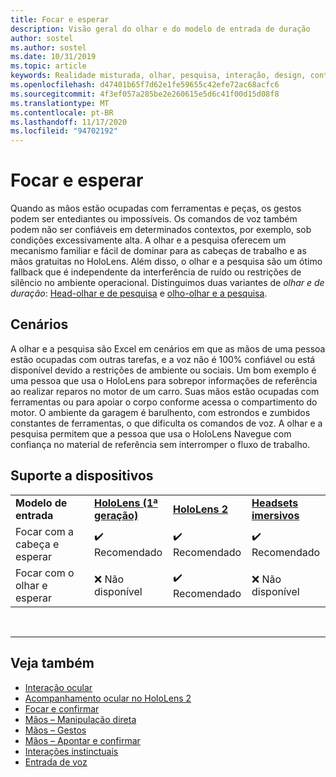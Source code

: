 ```yaml
---
title: Focar e esperar
description: Visão geral do olhar e do modelo de entrada de duração
author: sostel
ms.author: sostel
ms.date: 10/31/2019
ms.topic: article
keywords: Realidade misturada, olhar, pesquisa, interação, design, controle de cabeça, acompanhamento de cabeçalho, headset de realidade misturada, headset de realidade misturada do Windows, headset de realidade virtual, HoloLens, MRTK, kit de ferramentas de realidade misturada
ms.openlocfilehash: d47401b65f7d62e1fe59655c42efe72ac68acfc6
ms.sourcegitcommit: 4f3ef057a285be2e260615e5d6c41f00d15d08f8
ms.translationtype: MT
ms.contentlocale: pt-BR
ms.lasthandoff: 11/17/2020
ms.locfileid: "94702192"
---
```

# <a name="gaze-and-dwell"></a>Focar e esperar

Quando as mãos estão ocupadas com ferramentas e peças, os gestos podem ser entediantes ou impossíveis.
Os comandos de voz também podem não ser confiáveis em determinados contextos, por exemplo, sob condições excessivamente alta.
A olhar e a pesquisa oferecem um mecanismo familiar e fácil de dominar para as cabeças de trabalho e as mãos gratuitas no HoloLens.
Além disso, o olhar e a pesquisa são um ótimo fallback que é independente da interferência de ruído ou restrições de silêncio no ambiente operacional.
Distinguimos duas variantes de _olhar e de duração_: [Head-olhar e de pesquisa](gaze-and-dwell-head.md) e [olho-olhar e a pesquisa](gaze-and-dwell-eyes.md).

## <a name="scenarios"></a>Cenários

A olhar e a pesquisa são Excel em cenários em que as mãos de uma pessoa estão ocupadas com outras tarefas, e a voz não é 100% confiável ou está disponível devido a restrições de ambiente ou sociais.
Um bom exemplo é uma pessoa que usa o HoloLens para sobrepor informações de referência ao realizar reparos no motor de um carro.
Suas mãos estão ocupadas com ferramentas ou para apoiar o corpo conforme acessa o compartimento do motor.
O ambiente da garagem é barulhento, com estrondos e zumbidos constantes de ferramentas, o que dificulta os comandos de voz.
A olhar e a pesquisa permitem que a pessoa que usa o HoloLens Navegue com confiança no material de referência sem interromper o fluxo de trabalho.

## <a name="device-support"></a>Suporte a dispositivos

<table>
    <colgroup>
    <col width="25%" />
    <col width="25%" />
    <col width="25%" />
    <col width="25%" />
    </colgroup>
    <tr>
        <td><strong>Modelo de entrada</strong></td>
        <td><a href="../hololens-hardware-details.md"><strong>HoloLens (1ª geração)</strong></a></td>
        <td><a href="https://docs.microsoft.com/hololens/hololens2-hardware"><strong>HoloLens 2</strong></td>
        <td><a href="../discover/immersive-headset-hardware-details.md"><strong>Headsets imersivos</strong></a></td>
    </tr>
     <tr>
        <td>Focar com a cabeça e esperar</td>
        <td>✔️ Recomendado</td>
        <td>✔️ Recomendado</td>
        <td>✔️ Recomendado</td>
    </tr>
     <tr>
        <td>Focar com o olhar e esperar</td>
        <td>❌ Não disponível</td>
        <td>✔️ Recomendado</td>
        <td>❌ Não disponível</td>
    </tr>
</table>


<br>

---

 ## <a name="see-also"></a>Veja também
* [Interação ocular](eye-gaze-interaction.md)
* [Acompanhamento ocular no HoloLens 2](eye-tracking.md)
* [Focar e confirmar](gaze-and-commit.md)
* [Mãos – Manipulação direta](direct-manipulation.md)
* [Mãos – Gestos](gaze-and-commit.md#composite-gestures)
* [Mãos – Apontar e confirmar](point-and-commit.md)
* [Interações instinctuais](interaction-fundamentals.md)
* [Entrada de voz](voice-input.md)
